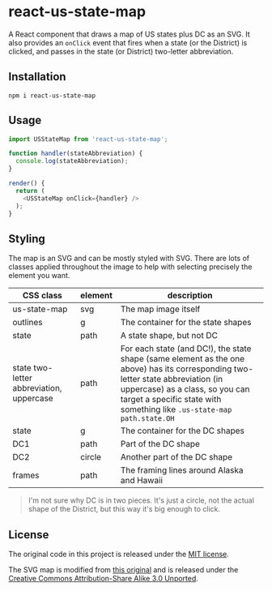 # react-us-state-map

A React component that draws a map of US states plus DC as an SVG.  It also
provides an `onClick` event that fires when a state (or the District) is
clicked, and passes in the state (or District) two-letter abbreviation.

## Installation

```
npm i react-us-state-map
```

## Usage

```javascript
import USStateMap from 'react-us-state-map';

function handler(stateAbbreviation) {
  console.log(stateAbbreviation);
}

render() {
  return (
    <USStateMap onClick={handler} />
  );
}
```

## Styling

The map is an SVG and can be mostly styled with SVG.  There are lots of classes
applied throughout the image to help with selecting precisely the element you
want.

|CSS class|element|description|
|---------|-------|-----------|
|us-state-map|svg|The map image itself|
|outlines|g|The container for the state shapes|
|state|path|A state shape, but not DC|
|state two-letter abbreviation, uppercase|path|For each state (and DC!), the state shape (same element as the one above) has its corresponding two-letter state abbreviation (in uppercase) as a class, so you can target a specific state with something like `.us-state-map path.state.OH`|
|state|g|The container for the DC shapes|
|DC1|path|Part of the DC shape|
|DC2|circle|Another part of the DC shape|
|frames|path|The framing lines around Alaska and Hawaii|

> I'm not sure why DC is in two pieces. It's just a circle, not the actual
> shape of the District, but this way it's big enough to click.

## License

The original code in this project is released under the
[MIT license](LICENSE.md).

The SVG map is modified from
[this original](https://commons.wikimedia.org/wiki/File:Blank_US_Map_(states_only).svg)
and is released under the
[Creative Commons Attribution-Share Alike 3.0 Unported](https://spdx.org/licenses/CC-BY-SA-3.0.html).
